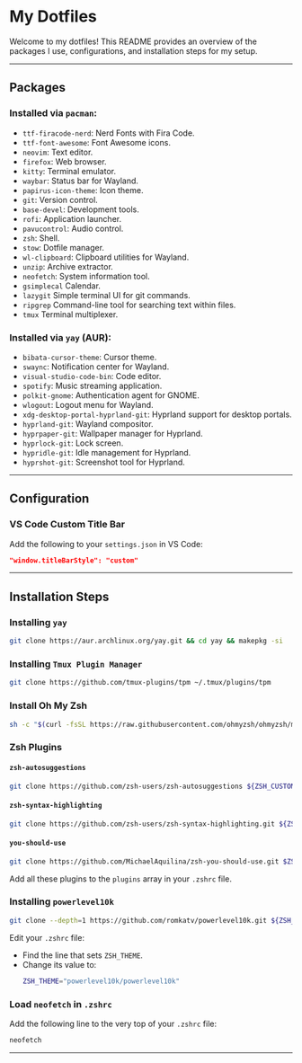 # My Dotfiles

Welcome to my dotfiles! This README provides an overview of the packages I use, configurations, and installation steps for my setup.

---

## Packages

### Installed via `pacman`:
- `ttf-firacode-nerd`: Nerd Fonts with Fira Code.
- `ttf-font-awesome`: Font Awesome icons.
- `neovim`: Text editor.
- `firefox`: Web browser.
- `kitty`: Terminal emulator.
- `waybar`: Status bar for Wayland.
- `papirus-icon-theme`: Icon theme.
- `git`: Version control.
- `base-devel`: Development tools.
- `rofi`: Application launcher.
- `pavucontrol`: Audio control.
- `zsh`: Shell.
- `stow`: Dotfile manager.
- `wl-clipboard`: Clipboard utilities for Wayland.
- `unzip`: Archive extractor.
- `neofetch`: System information tool.
- `gsimplecal` Calendar.
- `lazygit` Simple terminal UI for git commands.
- `ripgrep` Command-line tool for searching text within files.
- `tmux` Terminal multiplexer.

### Installed via `yay` (AUR):
- `bibata-cursor-theme`: Cursor theme.
- `swaync`: Notification center for Wayland.
- `visual-studio-code-bin`: Code editor.
- `spotify`: Music streaming application.
- `polkit-gnome`: Authentication agent for GNOME.
- `wlogout`: Logout menu for Wayland.
- `xdg-desktop-portal-hyprland-git`: Hyprland support for desktop portals.
- `hyprland-git`: Wayland compositor.
- `hyprpaper-git`: Wallpaper manager for Hyprland.
- `hyprlock-git`: Lock screen.
- `hypridle-git`: Idle management for Hyprland.
- `hyprshot-git`: Screenshot tool for Hyprland.

---

## Configuration

### VS Code Custom Title Bar
Add the following to your `settings.json` in VS Code:
```json
"window.titleBarStyle": "custom"
```

---

## Installation Steps

### Installing `yay`
```bash
git clone https://aur.archlinux.org/yay.git && cd yay && makepkg -si
```

### Installing `Tmux Plugin Manager`
```bash
git clone https://github.com/tmux-plugins/tpm ~/.tmux/plugins/tpm
```

### Install Oh My Zsh
```bash
sh -c "$(curl -fsSL https://raw.githubusercontent.com/ohmyzsh/ohmyzsh/master/tools/install.sh)"
```

### Zsh Plugins

#### `zsh-autosuggestions`
```bash
git clone https://github.com/zsh-users/zsh-autosuggestions ${ZSH_CUSTOM:-~/.oh-my-zsh/custom}/plugins/zsh-autosuggestions
```

#### `zsh-syntax-highlighting`
```bash
git clone https://github.com/zsh-users/zsh-syntax-highlighting.git ${ZSH_CUSTOM:-~/.oh-my-zsh/custom}/plugins/zsh-syntax-highlighting
```

#### `you-should-use`
```bash
git clone https://github.com/MichaelAquilina/zsh-you-should-use.git $ZSH_CUSTOM/plugins/you-should-use
```

Add all these plugins to the `plugins` array in your `.zshrc` file.

### Installing `powerlevel10k`
```bash
git clone --depth=1 https://github.com/romkatv/powerlevel10k.git ${ZSH_CUSTOM:-$HOME/.oh-my-zsh/custom}/themes/powerlevel10k
```

Edit your `.zshrc` file:
- Find the line that sets `ZSH_THEME`.
- Change its value to:
  ```bash
  ZSH_THEME="powerlevel10k/powerlevel10k"
  ```

### Load `neofetch` in `.zshrc`
Add the following line to the very top of your `.zshrc` file:
```bash
neofetch
```

---

